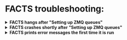 # FACTS troubleshooting:

<details>

<summary><b>FACTS hangs after "Setting up ZMQ queues"</b></summary>

Problem: 

When running FACTS, the output messages stop after "Setting up ZMQ queues" and FACTS seems to hang.

Potential Solution:

FACTS (specifically `radical`, the engine underlying FACTS) sets up its own virtual environment as a part of the run process. Some systems have specific versions of applications that cause the installation to fail. It is a known issue in `radical` that this failure will cause FACTS to hang. To check if this virtual environment has failed to install, wherever you are running FACTS (docker container or on your linux machine), find the default location of the engine at 

```
~/radical.pilot.sandbox/ve.local.localhost.<RADICAL.ENTK VERSION>
```

Make sure to record the exact path to the virtual environment, as we will recreate the environment in the same location shortly. In this folder, there should be a file:

```
~/radical.pilot.sandbox/ve.local.localhost.<RADICAL.ENTK VERSION>/bin/activate
```

If this file does not exist, you may have to manually create the virtual environment. First delete the old environment then make the new one with the following commands:

```bash
rm -r ~/radical.pilot.sandbox/ve.local.localhost.<RADICAL.ENTK VERSION>
python3 -m venv ~/radical.pilot.sandbox/ve.local.localhost.<RADICAL.ENTK VERSION>
```

Now the file that was missing before should exist. To verify, make sure `activate` is in the bin subdirectory of the virtual environment.

```bash
ls ~/radical.pilot.sandbox/ve.local.localhost.<RADICAL.ENTK VERSION>/bin/
```

We now need to install some packages into this new environment so it runs correctly. Make sure that you deactivate the conda environment or python environment before activating the new environment:

<details>

<summary><b>conda environment/ not docker</b></summary>

```bash
conda deactivate
. ~/radical.pilot.sandbox/ve.local.localhost.<RADICAL.ENTK VERSION>/bin/activate
```

Then install the packages:

```bash
pip install setuptools==69.0.2 radical.entk==1.42.0 radical.pilot==1.47.0 radical.utils==1.47.0 radical.saga==1.47.0 radical.gtod==1.47.0
```
With the packages installed, deactivate this environment and activate your run environment again:

```bash
deactivate
conda activate dscim-facts-epa
```

</details>

or if you are running in the docker container:

<details>

<summary><b>docker container</b></summary>

```bash
deactivate
. ~/radical.pilot.sandbox/ve.local.localhost.<RADICAL.ENTK VERSION>/bin/activate
```

Then install the packages:

```bash
pip install setuptools==69.0.2 radical.entk==1.42.0 radical.pilot==1.47.0 radical.utils==1.47.0 radical.saga==1.47.0 radical.gtod==1.47.0
```
With the packages installed, deactivate this environment and activate your run environment again:
```bash
deactivate
. /factsVe/bin/activate
```

</details>

Now you are ready to run the `facts_runs.sh` script again.

</details>

<details>

<summary><b>FACTS crashes shortly after "Setting up ZMQ queues"</b></summary>

Problem: 

When running FACTS, the run fails shortly after the output message "Setting up ZMQ queues". Initial exceptions in the stack trace vary but usually the stack trace ends with something like:
```
The above exception was the direct cause of the following exception:

Traceback (most recent call last):
  File "runFACTS.py", line 193, in <module>
    run_experiment(args.edir, args.debug, args.alt_id, resourcedir=args.resourcedir, makeshellscript = args.shellscript, globalopts = args.global_options)
  File "runFACTS.py", line 86, in run_experiment
    amgr.run()
  File "/usr/local/lib/python3.8/dist-packages/radical/entk/appman/appmanager.py", line 485, in run
    raise EnTKError(ex) from ex
radical.entk.exceptions.EnTKError
```

Potential Solution: 

FACTS (specifically `radical`, the engine underlying FACTS) sets up its own virtual environment as a part of the run process. If FACTS crashes, it may be because this environment has failed to install some packages. Sometimes recreating this environment manually is necessary. Wherever you are running FACTS (docker container or on your linux machine), locate the environment, usually located:

```
~/radical.pilot.sandbox/ve.local.localhost.<RADICAL.ENTK VERSION>
```

Make sure to record the exact path to the virtual environment, as we will recreate the environment in the same location shortly. Delete the old environment then make the new one with the following commands:

```bash
rm -r ~/radical.pilot.sandbox/ve.local.localhost.<RADICAL.ENTK VERSION>
python3 -m venv ~/radical.pilot.sandbox/ve.local.localhost.<RADICAL.ENTK VERSION>
```

To verify that the environment has built properly, make sure `activate` is in the bin subdirectory of the virtual environment.

```bash
ls ~/radical.pilot.sandbox/ve.local.localhost.<RADICAL.ENTK VERSION>/bin/
```

We now need to install some packages into this new environment so it runs correctly. Make sure that your run environment before activating the new environment:

<details>

<summary><b>conda environment/ not docker</b></summary>

```bash
conda deactivate
. ~/radical.pilot.sandbox/ve.local.localhost.<RADICAL.ENTK VERSION>/bin/activate
```

Then install the packages:

```bash
pip install setuptools==69.0.2 radical.entk==1.42.0 radical.pilot==1.47.0 radical.utils==1.47.0 radical.saga==1.47.0 radical.gtod==1.47.0
```

With the packages installed, deactivate this environment and activate your run environment again:

```bash
deactivate
conda activate dscim-facts-epa
```

</details>

or if you are running in the docker container:

<details>

<summary><b>docker container</b></summary>

```bash
deactivate
. ~/radical.pilot.sandbox/ve.local.localhost.<RADICAL.ENTK VERSION>/bin/activate
```

Then install the packages:

```bash
pip install setuptools==69.0.2 radical.entk==1.42.0 radical.pilot==1.47.0 radical.utils==1.47.0 radical.saga==1.47.0 radical.gtod==1.47.0
```

With the packages installed, deactivate this environment and activate your run environment again:

```bash
deactivate
. /factsVe/bin/activate
```

</details>


Now you are ready to run the `facts_runs.sh` script again.

</details>

<details>

<summary><b>FACTS prints error messages the first time it is run</b></summary>

Problem:

When FACTS is first run, it starts printing messages related to modules being successfully completed, but suddenly begins printing one or more error messages.

Potential solution:

Sometimes when FACTS is first run in a new environment, it steps on its own toes by attempting to install the same package (or a package and its dependancy) on separate cores. This can cause FACTS to start printing error messages. Force stopping this run (or waiting for it to stop) and immediately running FACTS again (via the `bash facts_runs.sh` command) without changing anything else often resolves this issue.

</details>
